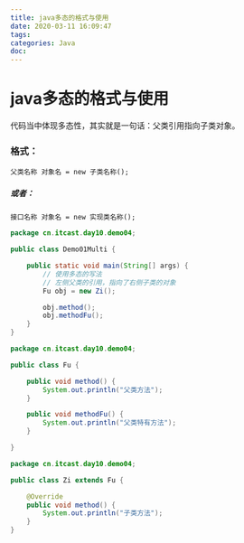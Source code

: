 ```yaml
---
title: java多态的格式与使用
date: 2020-03-11 16:09:47
tags:
categories: Java
doc:
---
```


# java多态的格式与使用

代码当中体现多态性，其实就是一句话：父类引用指向子类对象。

### 格式：

`父类名称 对象名 = new 子类名称();`

##### 或者：

`接口名称 对象名 = new 实现类名称();`

```java
package cn.itcast.day10.demo04;

public class Demo01Multi {

    public static void main(String[] args) {
        // 使用多态的写法
        // 左侧父类的引用，指向了右侧子类的对象
        Fu obj = new Zi();

        obj.method();
        obj.methodFu();
    }
}

```

```java
package cn.itcast.day10.demo04;

public class Fu {

    public void method() {
        System.out.println("父类方法");
    }

    public void methodFu() {
        System.out.println("父类特有方法");
    }

}

```

```java
package cn.itcast.day10.demo04;

public class Zi extends Fu {

    @Override
    public void method() {
        System.out.println("子类方法");
    }
}

```

